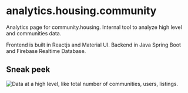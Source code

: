 # analytics.housing.community
Analytics page for community.housing. Internal tool to analyze high level and communities data. 

Frontend is built in Reactjs and Material UI. Backend in Java Spring Boot and Firebase Realtime Database.

## Sneak peek
![Data at a high level, like total number of communities, users, listings.]()
